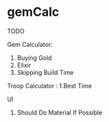 # gemCalc
TODO

Gem Calculator:
  1. Buying Gold 
  2. Elixir
  3. Skipping Build Time


Troop Calculator :
  1.Best Time
  
UI
  1. Should Do Material If Possible
